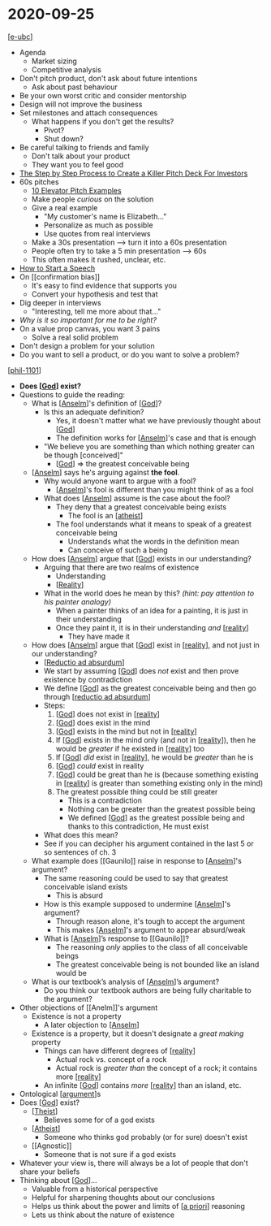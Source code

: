# 2020-09-25

[[e-ubc]]

- Agenda
  - Market sizing
  - Competitive analysis
- Don't pitch product, don't ask about future intentions
  - Ask about past behaviour
- Be your own worst critic and consider mentorship
- Design will not improve the business
- Set milestones and attach consequences
  - What happens if you don't get the results?
    - Pivot?
    - Shut down?
- Be careful talking to friends and family
  - Don't talk about your product
  - They want you to feel good
- [The Step by Step Process to Create a Killer Pitch Deck For Investors](https://neilpatel.com/blog/create-pitch-deck-investors/)
- 60s pitches
  - [10 Elevator Pitch Examples](https://blog.hubspot.com/sales/elevator-pitch-examples)
  - Make people _curious_ on the solution
  - Give a real example
    - "My customer's name is Elizabeth..."
    - Personalize as much as possible
    - Use quotes from real interviews
  - Make a 30s presentation --> turn it into a 60s presentation
  - People often try to take a 5 min presentation --> 60s
  - This often makes it rushed, unclear, etc.
- [How to Start a Speech](https://www.youtube.com/watch?v=w82a1FT5o88)
- On [[confirmation bias]]
  - It's easy to find evidence that supports you
  - Convert your hypothesis and test that
- Dig deeper in interviews
  - "Interesting, tell me more about that..."
- *Why is it so important for me to be right?*
- On a value prop canvas, you want 3 pains
  - Solve a real solid problem
- Don't design a problem for your solution
- Do you want to sell a product, or do you want to solve a problem?

[[phil-1101]]

- **Does [[God]] exist?**
- Questions to guide the reading:
  - What is [[Anselm]]'s definition of [[God]]?
    - Is this an adequate definition?
      - Yes, it doesn't matter what we have previously thought about [[God]]
      - The definition works for [[Anselm]]'s case and that is enough
    - "We believe you are something than which nothing greater can be though [conceived]"
      - [[God]] => the greatest conceivable being
  - [[Anselm]] says he's arguing against **the fool**.
    - Why would anyone want to argue with a fool?
      - [[Anselm]]'s fool is different than you might think of as a fool
    - What does [[Anselm]] assume is the case about the fool?
      - They deny that a greatest conceivable being exists
        - The fool is an [[atheist]]
      - The fool understands what it means to speak of a greatest conceivable being
        - Understands what the words in the definition mean
        - Can conceive of such a being
  - How does [[Anselm]] argue that [[God]] exists in our understanding?
    - Arguing that there are two realms of existence
      - Understanding
      - [[Reality]]
    - What in the world does he mean by this? *(hint: pay attention to his painter analogy)*
      - When a painter thinks of an idea for a painting, it is just in their understanding
      - Once they paint it, it is in their understanding _and_ [[reality]]
        - They have made it
  - How does [[Anselm]] argue that [[God]] exist in [[reality]], and not just in our understanding?
    - [[Reductio ad absurdum]]
    - We start by assuming [[God]] does _not_ exist and then prove existence by contradiction
    - We define [[God]] as the greatest conceivable being and then go through [[reductio ad absurdum]]
    - Steps:
        1. [[God]] does not exist in [[reality]]
        2. [[God]] does exist in the mind
        3. [[God]] exists in the mind but not in [[reality]]
        4. If [[God]] exists in the mind only (and not in [[reality]]), then he would be _greater_ if he existed in [[reality]] too
        5. If [[God]] _did_ exist in [[reality]], he would be _greater_ than he is
        6. [[God]] _could_ exist in reality
        7. [[God]] could be great than he is (because something existing in [[reality]] is greater than something existing only in the mind)
        8. The greatest possible thing could be still greater
           - This is a contradiction
           - Nothing can be greater than the greatest possible being
           - We defined [[God]] as the greatest possible being and thanks to this contradiction, He must exist
    - What does this mean?
    - See if you can decipher his argument contained in the last 5 or so sentences of ch. 3
  - What example does [[Gaunilo]] raise in response to [[Anselm]]'s argument?
    - The same reasoning could be used to say that greatest conceivable island exists
      - This is absurd
    - How is this example supposed to undermine [[Anselm]]'s argument?
      - Through reason alone, it's tough to accept the argument
      - This makes [[Anselm]]'s argument to appear absurd/weak
    - What is [[Anselm]]’s response to [[Gaunilo]]?
      - The reasoning _only_ applies to the class of all conceivable beings
      - The greatest conceivable being is not bounded like an island would be
  - What is our textbook’s analysis of [[Anselm]]’s argument?
    - Do you think our textbook authors are being fully charitable to the argument?
- Other objections of [[Anelm]]'s argument
  - Existence is not a property
    - A later objection to [[Anselm]]
  - Existence is a property, but it doesn't designate a _great making_ property
    - Things can have different degrees of [[reality]]
      - Actual rock vs. concept of a rock
      - Actual rock is _greater than_ the concept of a rock; it contains more [[reality]]
    - An infinite [[God]] contains _more_ [[reality]] than an island, etc.
- Ontological [[argument]]s
- Does [[God]] exist?
  - [[Theist]]
    - Believes some for of a god exists
  - [[Atheist]]
    - Someone who thinks god probably (or for sure) doesn't exist
  - [[Agnostic]]
    - Someone that is not sure if a god exists
- Whatever your view is, there will always be a lot of people that don't share your beliefs
- Thinking about [[God]]...
  - Valuable from a historical perspective
  - Helpful for sharpening thoughts about our conclusions
  - Helps us think about the power and limits of [[a priori]] reasoning
  - Lets us think about the nature of existence

[//begin]: # "Autogenerated link references for markdown compatibility"
[e-ubc]: e-ubc "e@UBC"
[phil-1101]: phil-1101 "PHIL 1101 - Intro to Philosophy: Knowledge and Reality"
[God]: god "God"
[Anselm]: anselm "Anselm"
[atheist]: atheist "Atheist"
[Reality]: reality "Reality"
[reality]: reality "Reality"
[Reductio ad absurdum]: reductio-ad-absurdum "Reductio Ad Absurdum"
[reductio ad absurdum]: reductio-ad-absurdum "Reductio Ad Absurdum"
[argument]: argument "Arguments"
[Theist]: theist "Theist"
[Atheist]: atheist "Atheist"
[a priori]: a-priori "A Priori"
[//end]: # "Autogenerated link references"